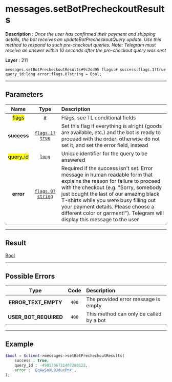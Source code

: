 # messages.setBotPrecheckoutResults

**Description** : *Once the user has confirmed their payment and shipping details, the bot receives an updateBotPrecheckoutQuery update.
Use this method to respond to such pre-checkout queries.
Note: Telegram must receive an answer within 10 seconds after the pre-checkout query was sent*

**Layer** : 211

```tl
messages.setBotPrecheckoutResults#9c2dd95 flags:# success:flags.1?true query_id:long error:flags.0?string = Bool;
```

---

## Parameters

| Name | Type | Description |
| :---: | :---: | :--- |
| <mark>flags</mark> | [`#`](type/#) | Flags, see TL conditional fields |
| **success** | [`flags.1?true`](type/true) | Set this flag if everything is alright (goods are available, etc.) and the bot is ready to proceed with the order, otherwise do not set it, and set the error field, instead |
| <mark>query_id</mark> | [`long`](type/long) | Unique identifier for the query to be answered |
| **error** | [`flags.0?string`](type/string) | Required if the success isn't set. Error message in human readable form that explains the reason for failure to proceed with the checkout (e.g. "Sorry, somebody just bought the last of our amazing black T-shirts while you were busy filling out your payment details. Please choose a different color or garment!"). Telegram will display this message to the user |

---

## Result

[Bool](type/Bool)

---

## Possible Errors

| Type | Code | Description |
| :---: | :---: | :--- |
| **ERROR_TEXT_EMPTY** | `400` | The provided error message is empty |
| **USER_BOT_REQUIRED** | `400` | This method can only be called by a bot |

---

## Example

```php
$bool = $client->messages->setBotPrecheckoutResults(
	success : true,
	query_id : -4901796721407290122,
	error : 'EqAwSoXL9JduxPnY',
);
```
